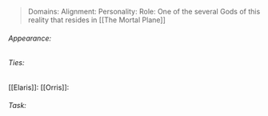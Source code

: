 > Domains: 
> Alignment: 
> Personality: 
> Role: One of the several Gods of this reality that resides in [[The Mortal Plane]]

###### Appearance:

###### Ties:
[[Elaris]]: 
[[Orris]]: 
###### Task:
